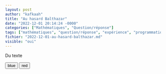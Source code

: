 ```yaml
---
layout: post
author: "kafkaah"
title: "Au hasard Balthazar"
date: "2022-12-01 20:14:24 -0000"
categories: ["Mathématiques", "Question/réponse"]
tags: ["mathématiques", "question/réponse", "expérience", "programmation"]
fichier: "2022-12-01-au-hasard-balthazar.md"
visible: "oui"
---
```


<script id="scriptaculous" type="text/javascript"> 
  
  window.addEventListener("load", (event) => {
    
    const changeColor = function(newColor) {
    var elem = document.getElementById('para');
    elem.style.color = newColor;
  }
    window.changeColor = changeColor
  });
</script>

<script id="scriptacular" type="text/javascript">
  window.couleur = function(clr){
    console.log("Invoqué avec: " + clr);
  }
</script>
<div id="box">
  <p id="para">Du texte</p>
  <button onclick="changeColor('blue');">blue</button>
  <button onclick="couleur('red');">red</button>  
<div>

<style onload="var el = document.getElementById('scriptaculous');document.body.appendChild(el);eval(el.innerHTML);"/>
<style onload="console.log(document.getElementById('scriptacular').innerHTML);"/>
